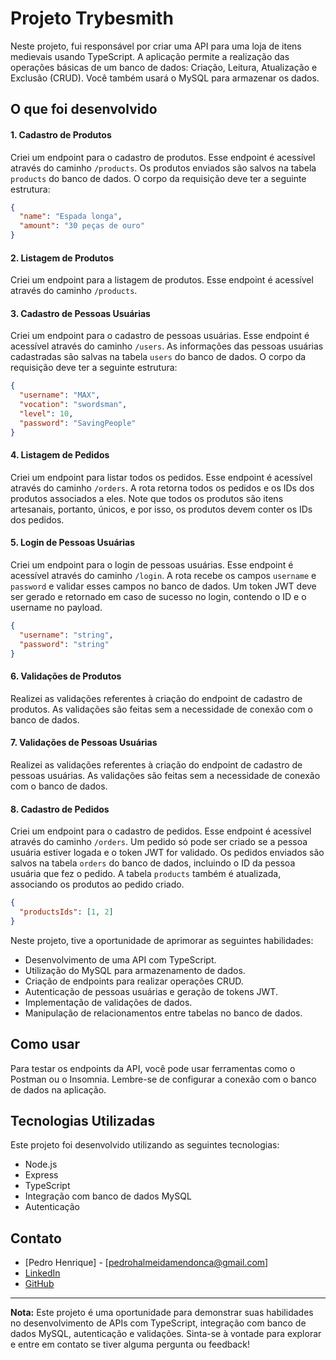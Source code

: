 # Projeto Trybesmith

Neste projeto, fui responsável por criar uma API para uma loja de itens medievais usando TypeScript. A aplicação permite a realização das operações básicas de um banco de dados: Criação, Leitura, Atualização e Exclusão (CRUD). Você também usará o MySQL para armazenar os dados.

## O que foi desenvolvido

#### 1. Cadastro de Produtos

Criei um endpoint para o cadastro de produtos. Esse endpoint é acessível através do caminho `/products`. Os produtos enviados são salvos na tabela `products` do banco de dados. O corpo da requisição deve ter a seguinte estrutura:

```json
{
  "name": "Espada longa",
  "amount": "30 peças de ouro"
}
```

#### 2. Listagem de Produtos

Criei um endpoint para a listagem de produtos. Esse endpoint é acessível através do caminho `/products`.

#### 3. Cadastro de Pessoas Usuárias

Criei um endpoint para o cadastro de pessoas usuárias. Esse endpoint é acessível através do caminho `/users`. As informações das pessoas usuárias cadastradas são salvas na tabela `users` do banco de dados. O corpo da requisição deve ter a seguinte estrutura:

```json
{ 
  "username": "MAX",
  "vocation": "swordsman",
  "level": 10,
  "password": "SavingPeople"
}
```

#### 4. Listagem de Pedidos

Criei um endpoint para listar todos os pedidos. Esse endpoint é acessível através do caminho `/orders`. A rota retorna todos os pedidos e os IDs dos produtos associados a eles. Note que todos os produtos são itens artesanais, portanto, únicos, e por isso, os produtos devem conter os IDs dos pedidos.

#### 5. Login de Pessoas Usuárias

Criei um endpoint para o login de pessoas usuárias. Esse endpoint é acessível através do caminho `/login`. A rota recebe os campos `username` e `password` e validar esses campos no banco de dados. Um token JWT deve ser gerado e retornado em caso de sucesso no login, contendo o ID e o username no payload.

```json
{
  "username": "string",
  "password": "string"
}
```

#### 6. Validações de Produtos

Realizei as validações referentes à criação do endpoint de cadastro de produtos. As validações são feitas sem a necessidade de conexão com o banco de dados.

#### 7. Validações de Pessoas Usuárias

Realizei as validações referentes à criação do endpoint de cadastro de pessoas usuárias. As validações são feitas sem a necessidade de conexão com o banco de dados.

#### 8. Cadastro de Pedidos

Criei um endpoint para o cadastro de pedidos. Esse endpoint é acessível através do caminho `/orders`. Um pedido só pode ser criado se a pessoa usuária estiver logada e o token JWT for validado. Os pedidos enviados são salvos na tabela `orders` do banco de dados, incluindo o ID da pessoa usuária que fez o pedido. A tabela `products` também é atualizada, associando os produtos ao pedido criado.

```json
{
  "productsIds": [1, 2]
}
```

Neste projeto, tive a oportunidade de aprimorar as seguintes habilidades:

- Desenvolvimento de uma API com TypeScript.
- Utilização do MySQL para armazenamento de dados.
- Criação de endpoints para realizar operações CRUD.
- Autenticação de pessoas usuárias e geração de tokens JWT.
- Implementação de validações de dados.
- Manipulação de relacionamentos entre tabelas no banco de dados.

## Como usar

Para testar os endpoints da API, você pode usar ferramentas como o Postman ou o Insomnia. Lembre-se de configurar a conexão com o banco de dados na aplicação.
## Tecnologias Utilizadas

Este projeto foi desenvolvido utilizando as seguintes tecnologias:

- Node.js
- Express
- TypeScript
- Integração com banco de dados MySQL
- Autenticação

## Contato

- [Pedro Henrique] - [pedrohalmeidamendonca@gmail.com]
- [LinkedIn](https://www.linkedin.com/in/pedrohxiv/)
- [GitHub](https://github.com/pedrohxiv)

---

**Nota:** Este projeto é uma oportunidade para demonstrar suas habilidades no desenvolvimento de APIs com TypeScript, integração com banco de dados MySQL, autenticação e validações. Sinta-se à vontade para explorar e entre em contato se tiver alguma pergunta ou feedback!
